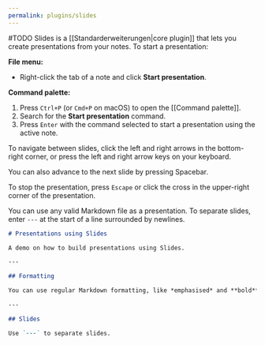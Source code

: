 ```yaml
---
permalink: plugins/slides
---
```

#TODO
Slides is a [[Standarderweiterungen|core plugin]] that lets you create presentations from your notes. To start a presentation:

**File menu:**

- Right-click the tab of a note and click **Start presentation**.

**Command palette:**

1. Press `Ctrl+P` (or `Cmd+P` on macOS) to open the [[Command palette]].
2. Search for the **Start presentation** command.
3. Press `Enter` with the command selected to start a presentation using the active note.

To navigate between slides, click the left and right arrows in the bottom-right corner, or press the left and right arrow keys on your keyboard.

You can also advance to the next slide by pressing Spacebar.

To stop the presentation, press `Escape` or click the cross in the upper-right corner of the presentation.

You can use any valid Markdown file as a presentation. To separate slides, enter `---` at the start of a line surrounded by newlines.

```md
# Presentations using Slides

A demo on how to build presentations using Slides.

---

## Formatting

You can use regular Markdown formatting, like *emphasised* and **bold** text.

---

## Slides

Use `---` to separate slides.
```

